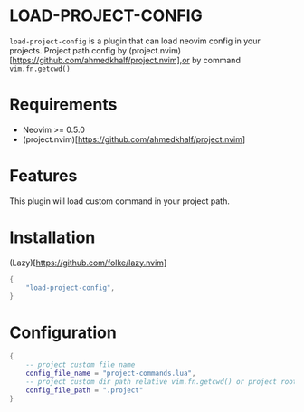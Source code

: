 # LOAD-PROJECT-CONFIG

`load-project-config` is a plugin that can load neovim config in your projects.
Project path config by (project.nvim)[https://github.com/ahmedkhalf/project.nvim],or by command `vim.fn.getcwd()`


# Requirements

- Neovim >= 0.5.0
- (project.nvim)[https://github.com/ahmedkhalf/project.nvim]

# Features

This plugin will load custom command in your project path.

# Installation

(Lazy)[https://github.com/folke/lazy.nvim]

```lua
{
    "load-project-config",
}
```

# Configuration

```lua
{
    -- project custom file name
    config_file_name = "project-commands.lua", 
    -- project custom dir path relative vim.fn.getcwd() or project root path
    config_file_path = ".project"
}

```
